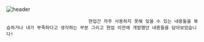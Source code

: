![header](https://capsule-render.vercel.app/api?type=rectangle&color=68567a&height=250&section=header&text=Welcome%20to%20Jiwoong's%20Github&desc=Jiwoong's의%20Github에%20방문해주셔서%20감사합니다!&fontColor=ffffff&fontSize=60)


                                  현업간 자주 사용하지 못해 잊을 수 있는 내용들을 복습하거나 내가 부족하다고 생각하는 부분 그리고 현업 이전에 개발했던 내용들을 담아보았습니다!

